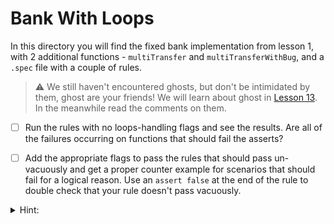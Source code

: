 # Bank With Loops

In this directory you will find the fixed bank implementation from lesson 1, with 2 additional functions - `multiTransfer` and `multiTransferWithBug`, and a `.spec` file with a couple of rules.

> :warning: We still haven't encountered ghosts, but don't be intimidated by them, ghost are your friends! We will learn about ghost in [Lesson 13](../../13.Lesson_Ghost). In the meanwhile read the comments on them.

- [ ] Run the rules with no loops-handling flags and see the results. Are all of the failures occurring on functions that should fail the asserts?

- [ ] Add the appropriate flags to pass the rules that should pass un-vacuously and get a proper counter example for scenarios that should fail for a logical reason. Use an `assert false` at the end of the rule to double check that your rule doesn't pass vacuously.

<details>
<summary>Hint:</summary>
Try inserting flags one by one. Remember the `multiTransferWithBug` <b>must</b> to fail because it does not preserve the total funds for any arbitrary number of iterations.
</details>